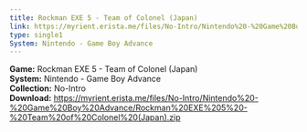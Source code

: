```yaml
---
title: Rockman EXE 5 - Team of Colonel (Japan)
link: https://myrient.erista.me/files/No-Intro/Nintendo%20-%20Game%20Boy%20Advance/Rockman%20EXE%205%20-%20Team%20of%20Colonel%20(Japan).zip
type: single1
System: Nintendo - Game Boy Advance
---
```

<b>Game:</b> Rockman EXE 5 - Team of Colonel (Japan)<br>
<b>System:</b> Nintendo - Game Boy Advance<br>
<b>Collection:</b> No-Intro<br>
<b>Download:</b> https://myrient.erista.me/files/No-Intro/Nintendo%20-%20Game%20Boy%20Advance/Rockman%20EXE%205%20-%20Team%20of%20Colonel%20(Japan).zip